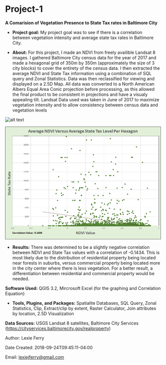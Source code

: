 # Project-1

**A Comarision of Vegetation Presence to State Tax rates in Baltimore City**

- **Project goal:** My project goal was to see if there is a correlation between vegetation intensity and average state tax rates in Baltimore City.

- **About:** For this project, I made an NDVI from freely availible Landsat 8 images. I gathered Baltimore City census data for the year of 2017 and made a hexagonal grid of 350m by 350m (approximately the size of 3 city blocks) to cover the entirety of the census data. I then extracted the average NDVI and State Tax information using a combination of SQL query and Zonal Statistics. Data was then reclassified for viewing and displayed on a 2.5D Map. All data was converted to a North American Albers Equal Area Conic projection before processing, as this allowed the final product to be consistent in projections and have a visualy appealing tilt. Landsat Data used was taken in June of 2017 to maximize vegetation intensity and to allow consistency between census data and vegetation levels

![alt text](https://github.com/lexiejferry/Project-1/blob/master/Project1map.png "Project1map")

![alt text](https://github.com/lexiejferry/Project-1/blob/master/Chart_P2.PNG "Chart_P2")

- **Results:** There was determined to be a slightly negative correlation between NDVI and State Tax values with a correlation of -0.1434. This is most likely due to the distribution of residential property being located near forests in suburbs, versus commercial property being located more in the city center where there is less vegetation. For a better result, a differentiation between residential and commercial property would be needed.

**Software Used:** QGIS 3.2, Mircrosoft Excel (for the graphing and Correlation Equation)

- **Tools, Plugins, and Packages:** Spatialite Databases, SQL Query, Zonal Statistics, Clip, Extract/clip by extent, Raster Calculator, Join attributes by location, 2.5D Visualization

**Data Sources:** USGS Landsat 8 satellites, Baltimore City Services (https://cityservices.baltimorecity.gov/realproperty)

Author: Lexie Ferry

Date Created:   2018-09-24T09:45:11-04:00

Email:  lexiejferry@gmail.com
